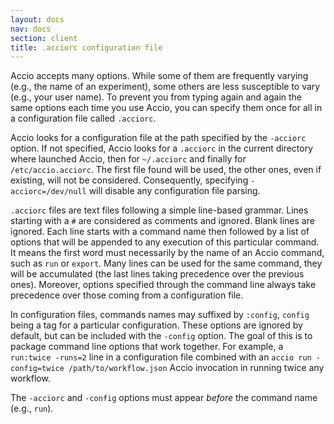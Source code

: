 ```yaml
---
layout: docs
nav: docs
section: client
title: .acciorc configuration file
---
```


Accio accepts many options.
While some of them are frequently varying (e.g., the name of an experiment), some others are less susceptible to vary (e.g., your user name).
To prevent you from typing again and again the same options each time you use Accio, you can specify them once for all in a configuration file called `.acciorc`.

Accio looks for a configuration file at the path specified by the `-acciorc` option.
If not specified, Accio looks for a `.acciorc` in the current directory where launched Accio, then for `~/.acciorc` and finally for `/etc/accio.acciorc`.
The first file found will be used, the other ones, even if existing, will not be considered.
Consequently, specifying `-acciorc=/dev/null` will disable any configuration file parsing.

`.acciorc` files are text files following a simple line-based grammar.
Lines starting with a `#` are considered as comments and ignored.
Blank lines are ignored.
Each line starts with a command name then followed by a list of options that will be appended to any execution of this particular command.
It means the first word must necessarily by the name of an Accio command, such as `run` or `export`.
Many lines can be used for the same command, they will be accumulated (the last lines taking precedence over the previous ones).
Moreover, options specified through the command line always take precedence over those coming from a configuration file.

In configuration files, commands names may suffixed by `:config`, `config` being a tag for a particular configuration.
These options are ignored by default, but can be included with the `-config` option.
The goal of this is to package command line options that work together.
For example, a `run:twice -runs=2` line in a configuration file combined with an `accio run -config=twice /path/to/workflow.json` Accio invocation in running twice any workflow.

The `-acciorc` and `-config` options must appear *before* the command name (e.g., `run`).
